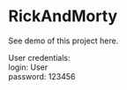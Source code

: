 # RickAndMorty

See demo of this project here.

User credentials: <br/>
login: User <br/>
password: 123456 <br/>
